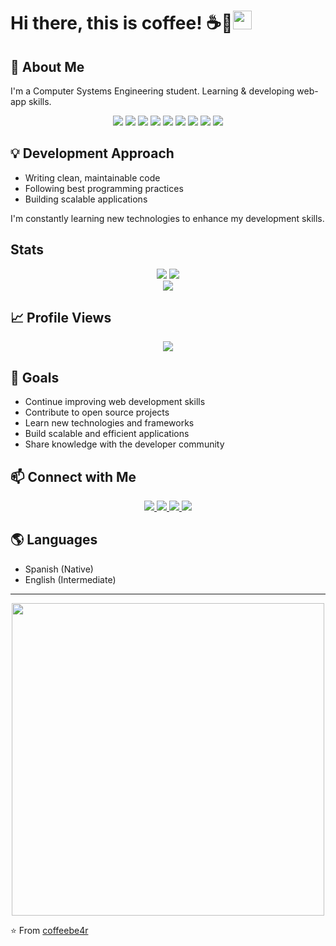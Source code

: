 
# Hi there, this is coffee! ☕🐻<img src="https://raw.githubusercontent.com/MartinHeinz/MartinHeinz/master/wave.gif" width="30px">

## 🚀 About Me
I'm a Computer Systems Engineering student. Learning & developing web-app skills.

<div align="center">
  <img src="https://img.shields.io/badge/React-20232A?style=for-the-badge&logo=react&logoColor=61DAFB" />
  <img src="https://img.shields.io/badge/Vite-646CFF?style=for-the-badge&logo=vite&logoColor=white" />
  <img src="https://img.shields.io/badge/Node.js-339933?style=for-the-badge&logo=nodedotjs&logoColor=white" />
  <img src="https://img.shields.io/badge/Laravel-FF2D20?style=for-the-badge&logo=laravel&logoColor=white" />
  <img src="https://img.shields.io/badge/Express.js-000000?style=for-the-badge&logo=express&logoColor=white" />
  <img src="https://img.shields.io/badge/PHP-777BB4?style=for-the-badge&logo=php&logoColor=white" />
  <img src="https://img.shields.io/badge/JavaScript-F7DF1E?style=for-the-badge&logo=javascript&logoColor=black" />
  <img src="https://img.shields.io/badge/MongoDB-4EA94B?style=for-the-badge&logo=mongodb&logoColor=white" />
  <img src="https://img.shields.io/badge/MySQL-4479A1?style=for-the-badge&logo=mysql&logoColor=white" />
</div>

## 💡 Development Approach
- Writing clean, maintainable code
- Following best programming practices
- Building scalable applications

I'm constantly learning new technologies to enhance my development skills.

## Stats
<div align="center">
  <img src="https://github-readme-stats.vercel.app/api?username=coffeebe4r&show_icons=true&theme=radical" />
  <img src="https://github-readme-streak-stats.herokuapp.com/?user=coffeebe4r&theme=radical" />
</div>

<div align="center">
  <img src="https://github-readme-stats.vercel.app/api/top-langs/?username=CoffeeBe4r&layout=compact&theme=radical" />
</div>

## 📈 Profile Views
<div align="center">
  <img src="https://komarev.com/ghpvc/?username=coffeebe4r&style=for-the-badge&color=blueviolet" />
</div>

## 🎯 Goals
- Continue improving web development skills
- Contribute to open source projects
- Learn new technologies and frameworks
- Build scalable and efficient applications
- Share knowledge with the developer community

## 📫 Connect with Me
<div align="center">
  <a href="https://github.com/coffeebe4r">
    <img src="https://img.shields.io/badge/GitHub-100000?style=for-the-badge&logo=github&logoColor=white" />
  </a>
  <a href="https://www.linkedin.com/in/oscar-ivan-martinez-gomez-21305b280/">
    <img src="https://img.shields.io/badge/LinkedIn-0077B5?style=for-the-badge&logo=linkedin&logoColor=white" />
  </a>
  <a href="https://t.me/iceburr">
    <img src="https://img.shields.io/badge/Telegram-2CA5E0?style=for-the-badge&logo=telegram&logoColor=white" />
  </a>
  <a href="mailto:coffeebear_@hotmail.com">
    <img src="https://img.shields.io/badge/Email-D14836?style=for-the-badge&logo=gmail&logoColor=white" />
  </a>
</div>

## 🌎 Languages
- Spanish (Native)
- English (Intermediate)

---
<div align="center">
  <img src="https://github.com/abhisheknaiidu/abhisheknaiidu/blob/master/code.gif?raw=true" width="500" />
</div>

⭐️ From [coffeebe4r](https://github.com/coffeebe4r)